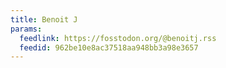 ```yaml
---
title: Benoit J
params:
  feedlink: https://fosstodon.org/@benoitj.rss
  feedid: 962be10e8ac37518aa948bb3a98e3657
---
```

